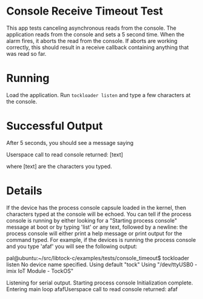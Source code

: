Console Receive Timeout Test
=======================

This app tests canceling asynchronous reads from the console. The application
reads from the console and sets a 5 second time. When the alarm fires, it
aborts the read from the console. If aborts are working correctly, this
should result in a receive callback containing anything that was read so far.

Running
=======================
Load the application. Run `tockloader listen` and type a few characters
at the console.

Successful Output
======================
After 5 seconds, you should see a message saying

Userspace call to read console returned: [text]

where [text] are the characters you typed.

Details
=======================

If the device has the process console capsule loaded in the
kernel, then characters typed at the console will be echoed. You can
tell if the process console is running by either looking for a
"Starting process console" message at boot or by typing 'list' or any
text, followed by a newline: the process console will either print a
help message or print output for the command typed. For example, if
the devices is running the process console and you type 'afaf' you
will see the following output:

pal@ubuntu:~/src/libtock-c/examples/tests/console_timeout$ tockloader listen
No device name specified. Using default "tock"
Using "/dev/ttyUSB0 - imix IoT Module - TockOS"

Listening for serial output.
Starting process console
Initialization complete. Entering main loop
afafUserspace call to read console returned: afaf
